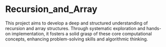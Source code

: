 # Recursion_and_Array
This project aims to develop a deep and structured understanding of recursion and array structures. Through systematic exploration and hands-on implementation, it fosters a solid grasp of these core computational concepts, enhancing problem-solving skills and algorithmic thinking.
